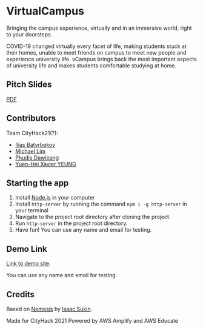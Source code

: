 # VirtualCampus

Bringing the campus experience, virtually and in an immersive world, right to your doorsteps.

COVID-19 changed virtually every facet of life, making students stuck at their homes, unable to meet friends on campus to meet new people and experience university life. vCampus brings back the most important aspects of university life and makes students comfortable studying at home.

## Pitch Slides
[PDF](https://firebasestorage.googleapis.com/v0/b/cityhack21-6404b.appspot.com/o/presentation%2F1612072194208_?alt=media&token=4393b412-45db-4fe2-bf85-6174c096fcc5)

## Contributors

Team CityHack21(?):
- [Ilias Batyrbekov](https://www.linkedin.com/in/ilias-batyrbekov-b023b817b)
- [Michael Lim](https://github.com/michaellimair)
- [Phudis Dawieang](https://github.com/MirrorCraze)
- [Yuen-Hei Xavier YEUNG](https://www.linkedin.com/in/yhy)

## Starting the app

1. Install [Node.js](https://nodejs.org/en/download/) in your computer
2. Install `http-server` by running the command `npm i -g http-server` in your terminal
3. Navigate to the project root directory after cloning the project.
4. Run `http-server` in the project root directory.
5. Have fun! You can use any name and email for testing.

## Demo Link

[Link to demo site](https://main.d1ff4uvt2flzfl.amplifyapp.com/).

You can use any name and email for testing.

## Credits

Based on [Nemesis](https://github.com/IceCreamYou/Nemesis) by [Isaac Sukin](http://www.isaacsukin.com).

Made for CityHack 2021
Powered by AWS Amplify and AWS Educate
